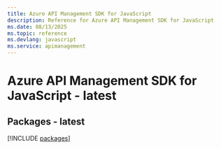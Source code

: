```yaml
---
title: Azure API Management SDK for JavaScript
description: Reference for Azure API Management SDK for JavaScript
ms.date: 08/13/2025
ms.topic: reference
ms.devlang: javascript
ms.service: apimanagement
---
```

# Azure API Management SDK for JavaScript - latest
## Packages - latest
[!INCLUDE [packages](api-management-index.md)]